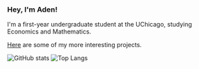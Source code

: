 ### Hey, I'm Aden!

I'm a first-year undergraduate student at the UChicago, studying Economics and Mathematics.

[Here](https://adenchen27.github.io/) are some of my more interesting projects.

![GitHub stats](https://github-readme-stats.vercel.app/api?username=AdenChen27&theme=transparent&show_icons=true)
![Top Langs](https://github-readme-stats.vercel.app/api/top-langs/?username=AdenChen27&size_weight=0.5&count_weight=0.5&layout=donut&theme=transparent)



<!-- WakaTime 
<img src="https://github-readme-stats.vercel.app/api/wakatime?username=adenchen27&theme=transparent" width="500">

https://github-readme-stats.vercel.app/api/wakatime?username=adenchen27
<img src="https://wakatime.com/share/@018cc2e1-92b1-44b7-9e12-3aacffbeb459/2fa70094-3d22-4820-870a-702cd05cf9f7.svg" width="500">
-->

<!--
**AdenChen27/AdenChen27** is a ✨ _special_ ✨ repository because its `README.md` (this file) appears on your GitHub profile.

Here are some ideas to get you started:

- 🔭 I’m currently working on ...
- 🌱 I’m currently learning ...
- 👯 I’m looking to collaborate on ...
- 🤔 I’m looking for help with ...
- 💬 Ask me about ...
- 📫 How to reach me: ...
- 😄 Pronouns: ...
- ⚡ Fun fact: ...
-->

